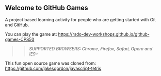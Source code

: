 ## Welcome to GitHub Games

A project based learning activity for people who are getting started with Git and GitHub.

You can play the game at: https://rsdo-dev-workshops.github.io/github-games-CPS50

>> _*SUPPORTED BROWSERS*: Chrome, Firefox, Safari, Opera and IE9+_

This fun open source game was cloned from: https://github.com/jakesgordon/javascript-tetris
